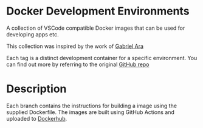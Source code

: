 # Docker Development Environments

A collection of VSCode compatible Docker images that can be used for developing apps etc.

This collection was inspired by the work of [Gabriel Ara][GA]

Each tag is a distinct development container for a specific environment. You can find out more by referring to the original [GitHub repo][GH]

[GA]: https://github.com/gabrieleara/dev_environment
[GH]: https://github.com/Agdon-Associates/dev_environments

# Description

Each branch contains the instructions for building a image using the supplied Dockerfile.
The images are built using GitHub Actions and uploaded to [Dockerhub][DH].

[DH]: https://hub.docker.com/repository/docker/agdon01/dev_environments